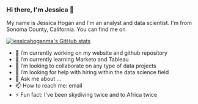 ### Hi there, I'm Jessica 👋
My name is Jessica Hogan and I'm an analyst and data scientist. I'm from Sonoma County, California. You can find me on

[![jessicahoganma's GitHub stats](https://github-readme-stats.vercel.app/api?username=jessicahoganma)](https://github.com/jessicahoganma/github-readme-stats)

- 🔭 I’m currently working on my website and github repository
- 🌱 I’m currently learning Marketo and Tableau
- 👯 I’m looking to collaborate on any type of data projects 
- 🤔 I’m looking for help with hiring within the data science field
- 💬 Ask me about ...
- 📫 How to reach me: email
- ⚡ Fun fact: I've been skydiving twice and to Africa twice


<!--
**jessicahoganma/jessicahoganma** is a ✨ _special_ ✨ repository because its `README.md` (this file) appears on your GitHub profile.

Here are some ideas to get you started:

- 🔭 I’m currently working on ...
- 🌱 I’m currently learning ...
- 👯 I’m looking to collaborate on ...
- 🤔 I’m looking for help with ...
- 💬 Ask me about ...
- 📫 How to reach me: ...
- 😄 Pronouns: ...
- ⚡ Fun fact: ...
-->
